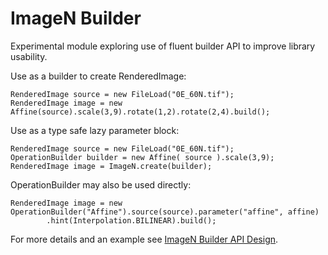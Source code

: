 # ImageN Builder

Experimental module exploring use of fluent builder API to improve library usability.

Use as a builder to create RenderedImage:

```
RenderedImage source = new FileLoad("0E_60N.tif");
RenderedImage image = new Affine(source).scale(3,9).rotate(1,2).rotate(2,4).build();
```

Use as a type safe lazy parameter block:
```
RenderedImage source = new FileLoad("0E_60N.tif");
OperationBuilder builder = new Affine( source ).scale(3,9);
RenderedImage image = ImageN.create(builder);
```

OperationBuilder may also be used directly:

```
RenderedImage image = new OperationBuilder("Affine").source(source).parameter("affine", affine)
        .hint(Interpolation.BILINEAR).build();
```

For more details and an example see [ImageN Builder API Design](design.md).